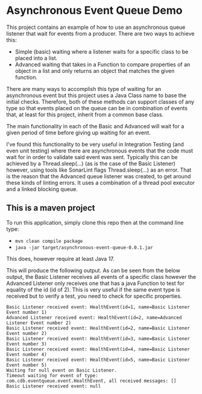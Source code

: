 # Asynchronous Event Queue Demo
This project contains an example of how to use an asynchronous queue listener that wait for events from a producer.  There are two ways to achieve this:
* Simple (basic) waiting where a listener waits for a specific class to be placed into a list.
* Advanced waiting that takes in a Function to compare properties of an object in a list and only returns an object that matches the given function.

There are many ways to accomplish this type of waiting for an asynchronous event but this project uses a Java Class name to base the initial checks.
Therefore, both of these methods can support classes of any type so that events placed on the queue can be in combination of events that, at least for
this project, inherit from a common base class.

The main functionality in each of the Basic and Advanced will wait for a given period of time before giving up waiting for an event.

I've found this functionality to be very useful in Integration Testing (and even unit testing) where there are asynchronous events
that the code must wait for in order to validate said event was sent.  Typically this can be achieved by a Thread.sleep(...) (as is the case of the
Basic Listener) however, using tools like SonarLint flags Thread.sleep(...) as an error.  That is the reason that the Advanced queue listener was
created, to get around these kinds of linting errors.  It uses a combination of a thread pool executor and a linked blocking queue.

## This is a maven project
To run this application, simply clone this repo then at the command line type:
* `mvn clean compile package`
* `java -jar target/asynchronous-event-queue-0.0.1.jar`

This does, however require at least Java 17.

This will produce the following output.  As can be seen from the below output, the Basic Listener receives all events of a specific class
however the Advanced Listener only receives one that has a java Function to test for equality of the id (id of 2).  This is very useful if
the same event type is received but to verify a test, you need to check for specific properties.
```
Basic Listener received event: HealthEvent(id=1, name=Basic Listener Event number 1)
Advanced Listener received event: HealthEvent(id=2, name=Advanced Listener Event number 2)
Basic Listener received event: HealthEvent(id=2, name=Basic Listener Event number 2)
Basic Listener received event: HealthEvent(id=3, name=Basic Listener Event number 3)
Basic Listener received event: HealthEvent(id=4, name=Basic Listener Event number 4)
Basic Listener received event: HealthEvent(id=5, name=Basic Listener Event number 5)
Waiting for null event on Basic Listener.
Timeout waiting for event of type: com.cdb.eventqueue.event.HealthEvent, all received messages: []
Basic Listener received event: null
```